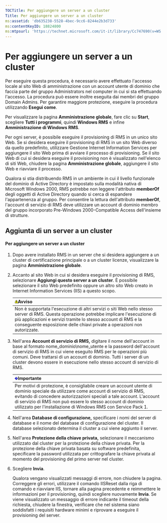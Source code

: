 ```yaml
---
TOCTitle: Per aggiungere un server a un cluster
Title: Per aggiungere un server a un cluster
ms:assetid: 'db635238-5528-4bec-9cc6-8244e2b3d733'
ms:contentKeyID: 18824800
ms:mtpsurl: 'https://technet.microsoft.com/it-it/library/Cc747690(v=WS.10)'
---
```


Per aggiungere un server a un cluster
=====================================

Per eseguire questa procedura, è necessario avere effettuato l'accesso locale al sito Web di amministrazione con un account utente di dominio che faccia parte del gruppo Administrators nel computer in cui si sta effettuando l'accesso. La procedura può essere inoltre eseguita dai membri del gruppo Domain Admins. Per garantire maggiore protezione, eseguire la procedura utilizzando **Esegui come**.

Per visualizzare la pagina **Amministrazione globale**, fare clic su **Start**, scegliere **Tutti i programmi**, quindi **Windows RMS** e infine **Amministrazione di Windows RMS**.

Per ogni server, è possibile eseguire il provisioning di RMS in un unico sito Web. Se si desidera eseguire il provisioning di RMS in un sito Web diverso da quello predefinito, utilizzare Gestione Internet Information Services per aggiungere il sito Web prima di avviare il processo di provisioning. Se il sito Web di cui si desidera eseguire il provisioning non è visualizzato nell'elenco di siti Web, chiudere la pagina **Amministrazione globale**, aggiungere il sito Web e riavviare il processo.

Qualora si stia distribuendo RMS in un ambiente in cui il livello funzionale del dominio di Active Directory è impostato sulla modalità nativa di Microsoft Windows 2000, RMS potrebbe non leggere l'attributo **memberOf** degli oggetti di Active Directory quando si cerca di espandere l'appartenenza al gruppo. Per consentire la lettura dell'attributo **memberOf**, l'account di servizio di RMS deve utilizzare un account di dominio membro del gruppo incorporato Pre-Windows 2000-Compatible Access dell'insieme di strutture.

Aggiunta di un server a un cluster
----------------------------------

#### Per aggiungere un server a un cluster

1.  Dopo avere installato RMS in un server che si desidera aggiungere a un cluster di certificazione principale o a un cluster licenze, visualizzare la pagina **Amministrazione globale**.

2.  Accanto al sito Web in cui si desidera eseguire il provisioning di RMS, selezionare **Aggiungi questo server a un cluster**. È possibile selezionare il sito Web predefinito oppure un altro sito Web creato in Internet Information Services (IIS) a questo scopo.

    | ![](images/Cc747690.Warning(WS.10).gif)Avviso                                                                                                                                                                                                             |
    |----------------------------------------------------------------------------------------------------------------------------------------------------------------------------------------------------------------------------------------------------------------------------------------|
    | Non è supportata l'esecuzione di altri servizi o siti Web nello stesso server di RMS. Questa operazione potrebbe implicare l'esecuzione di più applicazioni e servizi tramite lo stesso account di RMS e la conseguente esposizione delle chiavi private a operazioni non autorizzate. |

3.  Nell'area **Account di servizio di RMS,** digitare il nome dell'account in base al formato nome\_dominio\\nome\_utente e la password dell'account di servizio di RMS in cui viene eseguito RMS per le operazioni più comuni. Deve trattarsi di un account di dominio. Tutti i server di un cluster devono essere in esecuzione nello stesso account di servizio di RMS.

    | ![](images/Cc747690.Important(WS.10).gif)Importante                                                                                                                                                                                                                                                               |
    |------------------------------------------------------------------------------------------------------------------------------------------------------------------------------------------------------------------------------------------------------------------------------------------------------------------------------------------------|
    | Per motivi di protezione, è consigliabile creare un account utente di dominio speciale da utilizzare come account di servizio di RMS, evitando di concedere autorizzazioni speciali a tale account. L'account di servizio di RMS non può essere lo stesso account di dominio utilizzato per l'installazione di Windows RMS con Service Pack 1. |

4.  Nell'area **Database di configurazione,** specificare i nomi del server di database e il nome del database di configurazione del cluster. Il database selezionato determina il cluster a cui viene aggiunto il server.

5.  Nell'area **Protezione della chiave privata,** selezionare il meccanismo utilizzato dal cluster per la protezione della chiave privata. Per la protezione della chiave privata basata su software predefinita, specificare la password utilizzata per crittografare la chiave privata al momento del provisioning del primo server nel cluster.

6.  Scegliere **Invia**.

    Qualora vengano visualizzati messaggi di errore, non chiudere la pagina. Correggere gli errori, utilizzare il comando IISReset dalla riga di comando e riavviare IIS, tornare alla pagina precedente e reimmettere le informazioni per il provisioning, quindi scegliere nuovamente **Invia**. Se viene visualizzato un messaggio di errore indicante il timeout della richiesta, chiudere la finestra, verificare che nel sistema siano soddisfatti i requisiti hardware minimi e riprovare a eseguire il provisioning del server.

